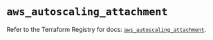 # `aws_autoscaling_attachment`

Refer to the Terraform Registry for docs: [`aws_autoscaling_attachment`](https://registry.terraform.io/providers/hashicorp/aws/5.53.0/docs/resources/autoscaling_attachment).
